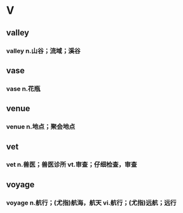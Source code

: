 
# V

## valley

### valley n.山谷；流域；溪谷  

## vase

### vase n.花瓶  

## venue

### venue n.地点；聚会地点  

## vet

### vet n.兽医；兽医诊所 vt.审查；仔细检查，审查  

## voyage

### voyage n.航行；(尤指)航海，航天 vi.航行；(尤指)远航；远行  
